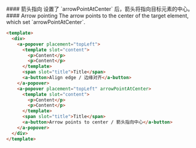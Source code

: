 <cn>
#### 箭头指向
设置了 `arrowPointAtCenter` 后，箭头将指向目标元素的中心。
</cn>

<us>
#### Arrow pointing
The arrow points to the center of the target element, which set `arrowPointAtCenter`.
</us>

```html
<template>
  <div>
    <a-popover placement="topLeft">
      <template slot="content">
        <p>Content</p>
        <p>Content</p>
      </template>
      <span slot="title">Title</span>
      <a-button>Align edge / 边缘对齐</a-button>
    </a-popover>
    <a-popover placement="topLeft" arrowPointAtCenter>
      <template slot="content">
        <p>Content</p>
        <p>Content</p>
      </template>
      <span slot="title">Title</span>
      <a-button>Arrow points to center / 箭头指向中心</a-button>
    </a-popover>
  </div>
</template>
```
